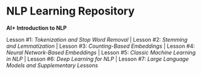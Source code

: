 # NLP Learning Repository

**AI+ Introduction to NLP**

Lesson #1: *Tokenization and Stop Word Removal*  |  Lesson #2: *Stemming and Lemmatization*  |  Lesson #3: *Counting-Based Embeddings*  |  Lesson #4: *Neural Network-Based Embeddings*  |  Lesson #5: *Classic Machine Learning in NLP*  |  Lesson #6: *Deep Learning for NLP*  |  Lesson #7: *Large Language Models and Supplementary Lessons* 

